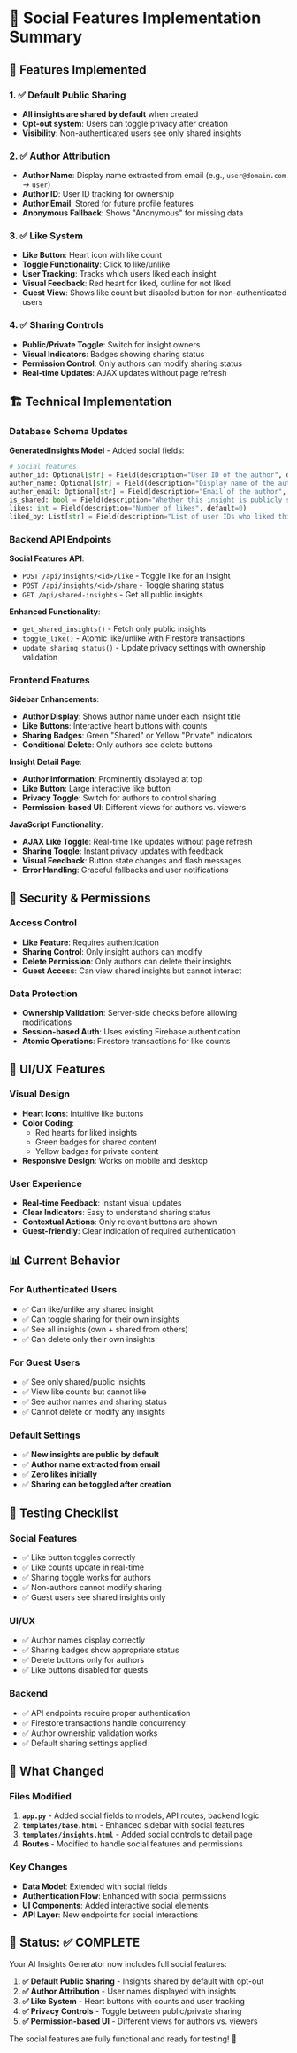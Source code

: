 # 🌟 Social Features Implementation Summary

## 🎯 Features Implemented

### 1. ✅ Default Public Sharing
- **All insights are shared by default** when created
- **Opt-out system**: Users can toggle privacy after creation
- **Visibility**: Non-authenticated users see only shared insights

### 2. ✅ Author Attribution
- **Author Name**: Display name extracted from email (e.g., `user@domain.com` → `user`)
- **Author ID**: User ID tracking for ownership
- **Author Email**: Stored for future profile features
- **Anonymous Fallback**: Shows "Anonymous" for missing data

### 3. ✅ Like System
- **Like Button**: Heart icon with like count
- **Toggle Functionality**: Click to like/unlike
- **User Tracking**: Tracks which users liked each insight
- **Visual Feedback**: Red heart for liked, outline for not liked
- **Guest View**: Shows like count but disabled button for non-authenticated users

### 4. ✅ Sharing Controls
- **Public/Private Toggle**: Switch for insight owners
- **Visual Indicators**: Badges showing sharing status
- **Permission Control**: Only authors can modify sharing status
- **Real-time Updates**: AJAX updates without page refresh

## 🏗️ Technical Implementation

### Database Schema Updates

**GeneratedInsights Model** - Added social fields:
```python
# Social features
author_id: Optional[str] = Field(description="User ID of the author", default=None)
author_name: Optional[str] = Field(description="Display name of the author", default="Anonymous")
author_email: Optional[str] = Field(description="Email of the author", default=None)
is_shared: bool = Field(description="Whether this insight is publicly shared", default=True)
likes: int = Field(description="Number of likes", default=0)
liked_by: List[str] = Field(description="List of user IDs who liked this", default_factory=list)
```

### Backend API Endpoints

**Social Features API**:
- `POST /api/insights/<id>/like` - Toggle like for an insight
- `POST /api/insights/<id>/share` - Toggle sharing status
- `GET /api/shared-insights` - Get all public insights

**Enhanced Functionality**:
- `get_shared_insights()` - Fetch only public insights
- `toggle_like()` - Atomic like/unlike with Firestore transactions  
- `update_sharing_status()` - Update privacy settings with ownership validation

### Frontend Features

**Sidebar Enhancements**:
- **Author Display**: Shows author name under each insight title
- **Like Buttons**: Interactive heart buttons with counts
- **Sharing Badges**: Green "Shared" or Yellow "Private" indicators
- **Conditional Delete**: Only authors see delete buttons

**Insight Detail Page**:
- **Author Information**: Prominently displayed at top
- **Like Button**: Large interactive like button
- **Privacy Toggle**: Switch for authors to control sharing
- **Permission-based UI**: Different views for authors vs. viewers

**JavaScript Functionality**:
- **AJAX Like Toggle**: Real-time like updates without page refresh
- **Sharing Toggle**: Instant privacy updates with feedback
- **Visual Feedback**: Button state changes and flash messages
- **Error Handling**: Graceful fallbacks and user notifications

## 🔐 Security & Permissions

### Access Control
- **Like Feature**: Requires authentication
- **Sharing Control**: Only insight authors can modify
- **Delete Permission**: Only authors can delete their insights
- **Guest Access**: Can view shared insights but cannot interact

### Data Protection
- **Ownership Validation**: Server-side checks before allowing modifications
- **Session-based Auth**: Uses existing Firebase authentication
- **Atomic Operations**: Firestore transactions for like counts

## 🎨 UI/UX Features

### Visual Design
- **Heart Icons**: Intuitive like buttons
- **Color Coding**: 
  - Red hearts for liked insights
  - Green badges for shared content
  - Yellow badges for private content
- **Responsive Design**: Works on mobile and desktop

### User Experience
- **Real-time Feedback**: Instant visual updates
- **Clear Indicators**: Easy to understand sharing status
- **Contextual Actions**: Only relevant buttons are shown
- **Guest-friendly**: Clear indication of required authentication

## 📊 Current Behavior

### For Authenticated Users
- ✅ Can like/unlike any shared insight
- ✅ Can toggle sharing for their own insights
- ✅ See all insights (own + shared from others)
- ✅ Can delete only their own insights

### For Guest Users  
- ✅ See only shared/public insights
- ✅ View like counts but cannot like
- ✅ See author names and sharing status
- ✅ Cannot delete or modify any insights

### Default Settings
- ✅ **New insights are public by default**
- ✅ **Author name extracted from email**
- ✅ **Zero likes initially**
- ✅ **Sharing can be toggled after creation**

## 🧪 Testing Checklist

### Social Features
- ✅ Like button toggles correctly
- ✅ Like counts update in real-time
- ✅ Sharing toggle works for authors
- ✅ Non-authors cannot modify sharing
- ✅ Guest users see shared insights only

### UI/UX
- ✅ Author names display correctly
- ✅ Sharing badges show appropriate status
- ✅ Delete buttons only for authors
- ✅ Like buttons disabled for guests

### Backend
- ✅ API endpoints require proper authentication
- ✅ Firestore transactions handle concurrency
- ✅ Author ownership validation works
- ✅ Default sharing settings applied

## 🔄 What Changed

### Files Modified
1. **`app.py`** - Added social fields to models, API routes, backend logic
2. **`templates/base.html`** - Enhanced sidebar with social features
3. **`templates/insights.html`** - Added social controls to detail page
4. **Routes** - Modified to handle social features and permissions

### Key Changes
- **Data Model**: Extended with social fields
- **Authentication Flow**: Enhanced with social permissions
- **UI Components**: Added interactive social elements
- **API Layer**: New endpoints for social interactions

## 🎉 Status: ✅ COMPLETE

Your AI Insights Generator now includes full social features:

1. **✅ Default Public Sharing** - Insights shared by default with opt-out
2. **✅ Author Attribution** - User names displayed with insights  
3. **✅ Like System** - Heart buttons with counts and user tracking
4. **✅ Privacy Controls** - Toggle between public/private sharing
5. **✅ Permission-based UI** - Different views for authors vs. viewers

The social features are fully functional and ready for testing! 🚀 